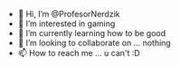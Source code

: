 - 👋 Hi, I’m @ProfesorNerdzik
- 👀 I’m interested in gaming
- 🌱 I’m currently learning how to be good 
- 💞️ I’m looking to collaborate on ... nothing 
- 📫 How to reach me ... u can't :D 

<!---
ProfesorNerdzik/ProfesorNerdzik is a ✨ special ✨ repository because its `README.md` (this file) appears on your GitHub profile.
You can click the Preview link to take a look at your changes.
--->
